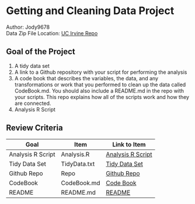 # Getting and Cleaning Data Project
Author: Jody9678 <br />
Data Zip File Location: [UC Irvine Repo](https://d396qusza40orc.cloudfront.net/getdata%2Fprojectfiles%2FUCI%20HAR%20Dataset.zip "Clicking will download the data")

## Goal of the Project
1. A tidy data set 
2. A link to a Github repository with your script for performing the analysis 
3. A code book that describes the variables, the data, and any transformations or work that you performed to clean up the data called CodeBook.md. You should also include a README.md in the repo with your scripts. This repo explains how all of the scripts work and how they are connected.
4. Analysis R Script

## Review Criteria

Goal | Item | Link to Item
--- | --- | ---
Analysis R Script |  Analysis.R |  [Analysis R Script](https://github.com/Jody9678/GettingAndCleaningData/blob/Master/R/Analysis.R "Analysis.R")
Tidy Data Set |  TidyData.txt |  [Tidy Data Set](https://github.com/Jody9678/GettingAndCleaningData/blob/Master/R/TidyData.txt "TidyData.txt")
Github Repo | Repo |  [Github Repo](https://github.com/Jody9678/GettingAndCleaningData "Click to go to Repo")
CodeBook | CodeBook.md |  [Code Book](https://github.com/Jody9678/GettingAndCleaningData/blob/Master/R/CodeBook.md "CodeBook.md")
README | README.md |  [README](https://github.com/Jody9678/GettingAndCleaningData/blob/Master/R/README.md "README.md")
